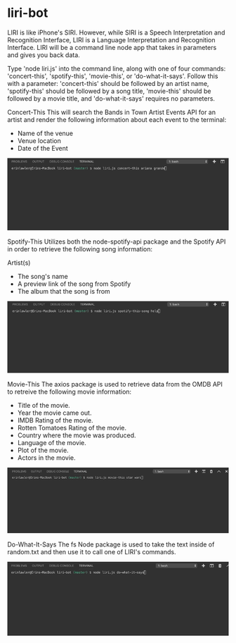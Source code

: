 # liri-bot
LIRI is like iPhone's SIRI. However, while SIRI is a Speech Interpretation and Recognition Interface, LIRI is a Language Interpretation and Recognition Interface. LIRI will be a command line node app that takes in parameters and gives you back data.

Type 'node liri.js' into the command line, along with one of four commands: 'concert-this', 'spotify-this', 'movie-this', or 'do-what-it-says'. Follow this with a parameter: 'concert-this' should be followed by an artist name, 'spotify-this' should be followed by a song title, 'movie-this' should be followed by a movie title, and 'do-what-it-says' requires no parameters.

Concert-This
This will search the Bands in Town Artist Events API for an artist and render the following information about each event to the terminal:

   * Name of the venue
   * Venue location
   * Date of the Event

![concert-this gif](concert-this.gif)

Spotify-This
Utilizes both the node-spotify-api package and the Spotify API in order to retrieve the following song information:

Artist(s)
   * The song's name
   * A preview link of the song from Spotify
   * The album that the song is from

![spotify-this-song gif](spotify-this-song.gif)

Movie-This
The axios package is used to retrieve data from the OMDB API to retreive the following movie information:

   * Title of the movie.
   * Year the movie came out.
   * IMDB Rating of the movie.
   * Rotten Tomatoes Rating of the movie.
   * Country where the movie was produced.
   * Language of the movie.
   * Plot of the movie.
   * Actors in the movie.

![movie-this gif](movie-this.gif)

Do-What-It-Says
The fs Node package is used to take the text inside of random.txt and then use it to call one of LIRI's commands.

![do-what-it-says gif](do-what-it-says.gif)










